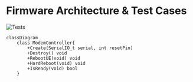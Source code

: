 # Firmware Architecture & Test Cases

![Tests](https://github.com/aungkhantmaw64/nbiot-driver/actions/workflows/workflow.yml/badge.svg)

```mermaid
classDiagram
    class ModemController{
        +Create(SerialIO_t serial, int resetPin)
        +Destroy() void
        +RebootUE(void) void
        +HardReboot(void) void
        +IsReady(void) bool
    }

```